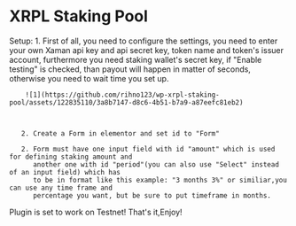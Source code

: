 ﻿# XRPL Staking Pool
Setup: 
       1. First of all, you need to configure the settings, you need to enter your own Xaman api key 
          and api secret key, token name and token's issuer account, furthermore you need staking
          wallet's secret key, if "Enable testing" is checked, than payout will happen in matter
          of seconds, otherwise you need to wait time you set up.
          
        ![1](https://github.com/rihno123/wp-xrpl-staking-pool/assets/122835110/3a8b7147-d8c6-4b51-b7a9-a87eefc81eb2)


       
       2. Create a Form in elementor and set id to "Form"

       2. Form must have one input field with id "amount" which is used for defining staking amount and 
          another one with id "period"(you can also use "Select" instead of an input field) which has 
          to be in format like this example: "3 months 3%" or similiar,you can use any time frame and 
          percentage you want, but be sure to put timeframe in months.


Plugin is set to work on Testnet!
That's it,Enjoy!
